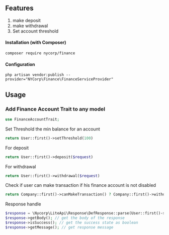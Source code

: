 ## Features

1. make deposit
2. make withdrawal
3. Set account threshold

#### Installation (with Composer)

```composer
composer require nycorp/finance
```

#### Configuration

```shell
php artisan vendor:publish --provider="NYCorp\Finance\FinanceServiceProvider"
```

## Usage

### Add Finance Account Trait to any model

```php
use FinanceAccountTrait;
```

Set Threshold the min balance for an account

```php
return User::first()->setThreshold(100) 
```

For deposit

```php
return User::first()->deposit($request)
```

For withdrawal

```php
return User::first()->withdrawal($request)
```

Check if user can make transaction if his finance account is not disabled

```php
return Company::first()->canMakeTransaction() ? Company::first()->withdrawal($request) : 'Error';
```

Response handle

```php
$response = \Nycorp\LiteApi\Response\DefResponse::parse(User::first()->withdrawal($request));
$response->getBody(); // get the body of the response
$response->isSuccess(); // get the success state as boolean
$response->getMessage(); // get response message
```
